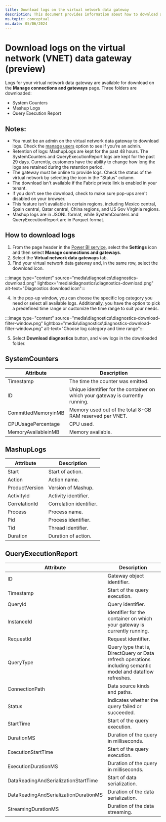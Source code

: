 ```yaml
---
title: Download logs on the virtual network data gateway
description: This document provides information about how to download and interpret virtual network (VNet) data gateways logs.
ms.topic: conceptual
ms.date: 05/06/2024
---
```


# Download logs on the virtual network (VNET) data gateway (preview)

Logs for your virtual network data gateway are available for download on the **Manage connections and gateways** page. Three folders are downloaded:

- System Counters
- Mashup Logs
- Query Execution Report

## Notes:

- You must be an admin on the virtual network data gateway to download logs. Check the [manage users](manage-data-gateways.md) option to see if you're an admin.
- Retention of logs: MashupLogs are kept for the past 48 hours. The SystemCounters and QueryExecutionReport logs are kept for the past 29 days. Currently, customers have the ability to change how long the logs are retained during the retention period.
- The gateway must be online to provide logs. Check the status of the virtual network by selecting the icon in the "Status" column. 
- The download isn't available if the Fabric private link is enabled in your tenant.
- If you don’t see the download, check to make sure pop-ups aren't disabled on your browser.
- This feature isn't available in certain regions, including Mexico central, Spain central, Qatar central, China regions, and US Gov Virginia regions.
- Mashup logs are in JSONL format, while SystemCounters and QueryExecutionReport are in Parquet format.

## How to download logs

1. From the page header in the [Power BI service](https://app.powerbi.com), select the **Settings** icon and then select **Manage connections and gateways**.
2. Select the **Virtual network data gateways** tab.
3. Find your virtual network data gateway and, in the same row, select the download icon.

:::image type="content" source="media\diagnostics\diagnostics-download.png" lightbox="media\diagnostics\diagnostics-download.png" alt-text="Diagnostics download icon":::

4. In the pop-up window, you can choose the specific log category you need or select all available logs. Additionally, you have the option to pick a predefined time range or customize the time range to suit your needs.

:::image type="content" source="media\diagnostics\diagnostics-download-filter-window.png" lightbox="media\diagnostics\diagnostics-download-filter-window.png" alt-text="Choose log category and time range":::

5. Select **Download diagnostics** button, and view logs in the downloaded folder.

## SystemCounters

| Attribute | Description |
| --- | --- |
| Timestamp | The time the counter was emitted. |
| ID | Unique identifier for the container on which your gateway is currently running. |
| CommittedMemoryinMB | Memory used out of the total 8-GB RAM reserved per VNET. |
| CPUUsagePercentage | CPU used. |
| MemoryAvailableinMB | Memory available. |

## MashupLogs

| Attribute | Description |
| --- | --- |
| Start | Start of action. |
| Action | Action name. |
| ProductVersion | Version of Mashup. |
| ActivityId | Activity identifier. |
| CorrelationId | Correlation identifier. |
| Process | Process name. |
| Pid | Process identifier. |
| Tid | Thread identifier. |
| Duration | Duration of action. |

## QueryExecutionReport

| Attribute | Description |
| --- | --- |
| ID | Gateway object identifier. |
| Timestamp | Start of the query execution. |
| QueryId | Query identifier. |
| InstanceId | Identifier for the container on which your gateway is currently running. |
| RequestId | Request identifier. |
| QueryType | Query type that is, DirectQuery or Data refresh operations including semantic model and dataflow refreshes. |
| ConnectionPath | Data source kinds and paths. |
| Status | Indicates whether the query failed or succeeded. |
| StartTime | Start of the query execution. |
| DurationMS | Duration of the query in milliseconds. |
| ExecutionStartTime | Start of the query execution. |
| ExecutionDurationMS | Duration of the query in milliseconds. |
| DataReadingAndSerializationStartTime | Start of data serialization. |
| DataReadingAndSerializationDurationMS | Duration of the data serialization. |
| StreamingDurationMS | Duration of the data streaming. |

